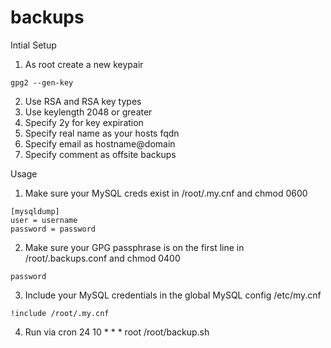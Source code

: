 backups
=======

Intial Setup

1. As root create a new keypair
```
gpg2 --gen-key
```
2. Use RSA and RSA key types
3. Use keylength 2048 or greater
4. Specify 2y for key expiration
5. Specify real name as your hosts fqdn
6. Specify email as hostname@domain
7. Specify comment as offsite backups

Usage

 1) Make sure your MySQL creds exist in /root/.my.cnf and chmod 0600
 ```
 [mysqldump]
 user = username
 password = password
 ```
 2) Make sure your GPG passphrase is on the first line in /root/.backups.conf and chmod 0400
 ```
 password
 ```
 3) Include your MySQL credentials in the global MySQL config /etc/my.cnf
 ```
 !include /root/.my.cnf
 ```
 4) Run via cron
 24 10 * * * root /root/backup.sh
